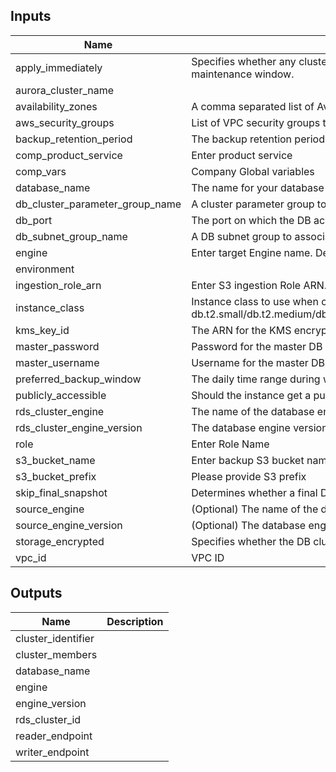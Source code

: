 
## Inputs

| Name | Description | Type | Default | Required |
|------|-------------|:----:|:-----:|:-----:|
| apply_immediately | Specifies whether any cluster modifications are applied immediately, or during the next maintenance window. | string | `false` | no |
| aurora_cluster_name |  | string | - | yes |
| availability_zones | A comma separated list of Availability Zones in the Region. | list | `<list>` | no |
| aws_security_groups | List of VPC security groups to associate with the Cluster. | list | - | yes |
| backup_retention_period | The backup retention period | string | `30` | no |
| comp_product_service | Enter product service | string | - | yes |
| comp_vars | Company Global variables | map | - | yes |
| database_name | The name for your database of up to 8 alpha-numeric characters. | string | - | yes |
| db_cluster_parameter_group_name | A cluster parameter group to associate with the cluster. | string | - | yes |
| db_port | The port on which the DB accepts connections. | string | `3306` | no |
| db_subnet_group_name | A DB subnet group to associate with this DB instance. | string | - | yes |
| engine | Enter target Engine name. Defaults to aurora | string | `aurora` | no |
| environment |  | string | - | yes |
| ingestion_role_arn | Enter S3 ingestion Role ARN. | string | - | yes |
| instance_class | Instance class to use when creating RDS cluster - db.t2.small/db.t2.medium/db.r3.large/db.r3.xlarge/db.r3.2xlarge/db.r3.4xlarge/db.r3.8xlarge | string | `db.t2.medium` | no |
| kms_key_id | The ARN for the KMS encryption key | string | - | yes |
| master_password | Password for the master DB user. | string | - | yes |
| master_username | Username for the master DB user. | string | - | yes |
| preferred_backup_window | The daily time range during which automated backups are created | string | `01:00-03:00` | no |
| publicly_accessible | Should the instance get a public IP address? | string | `false` | no |
| rds_cluster_engine | The name of the database engine to be used for this DB cluster. | string | `aurora` | no |
| rds_cluster_engine_version | The database engine version. | string | `5.6.10a` | no |
| role | Enter Role Name | string | - | yes |
| s3_bucket_name | Enter backup S3 bucket name. | string | - | yes |
| s3_bucket_prefix | Please provide S3 prefix | string | - | yes |
| skip_final_snapshot | Determines whether a final DB snapshot is created before the DB cluster is deleted. | string | `false` | no |
| source_engine | (Optional) The name of the database engine to be used for this DB cluster. Defaults to mysql. | string | `mysql` | no |
| source_engine_version | (Optional) The database engine version. Defaults to 5.6.10a | string | `5.6.10a` | no |
| storage_encrypted | Specifies whether the DB cluster is encrypted. | string | `true` | no |
| vpc_id | VPC ID | string | - | yes |

## Outputs

| Name | Description |
|------|-------------|
| cluster_identifier |  |
| cluster_members |  |
| database_name |  |
| engine |  |
| engine_version |  |
| rds_cluster_id |  |
| reader_endpoint |  |
| writer_endpoint |  |

